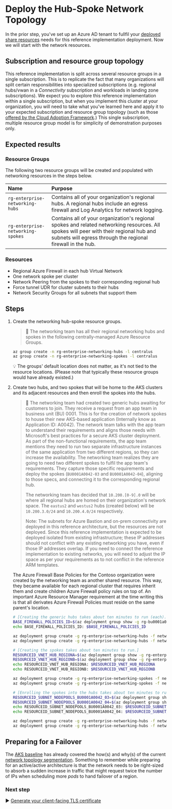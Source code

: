 # Deploy the Hub-Spoke Network Topology

In the prior step, you've set up an Azure AD tenant to fullfil your [deployed share resources](./03-cluster-prerequisites.md) needs for this reference implementation deployment. Now we will start with the network resources.

## Subscription and resource group topology

This reference implementation is split across several resource groups in a single subscription. This is to replicate the fact that many organizations will split certain responsibilities into specialized subscriptions (e.g. regional hubs/vwan in a _Connectivity_ subscription and workloads in landing zone subscriptions). We expect you to explore this reference implementation within a single subscription, but when you implement this cluster at your organization, you will need to take what you've learned here and apply it to your expected subscription and resource group topology (such as those [offered by the Cloud Adoption Framework](https://learn.microsoft.com/azure/cloud-adoption-framework/decision-guides/subscriptions/).) This single subscription, multiple resource group model is for simplicity of demonstration purposes only.

## Expected results

### Resource Groups

The following two resource groups will be created and populated with networking resources in the steps below.

| Name                              | Purpose                                                                                                                              |
|:--------------------------------- |:------------------------------------------------------------------------------------------------------------------------------------ |
| `rg-enterprise-networking-hubs`   | Contains all of your organization's regional hubs. A regional hubs include an egress firewall and Log Analytics for network logging. |
| `rg-enterprise-networking-spokes` | Contains all of your organization's regional spokes and related networking resources. All spokes will peer with their regional hub and subnets will egress through the regional firewall in the hub. |

### Resources

- Regional Azure Firewall in each hub Virtual Network
- One network spoke per cluster
- Network Peering from the spokes to their corresponding regional hub
- Force tunnel UDR for cluster subnets to their hubs
- Network Security Groups for all subnets that support them

## Steps

1. Create the networking hub-spoke resource groups.

   > :book: The networking team has all their regional networking hubs and spokes in the following centrally-managed Azure Resource Groups.

   ```bash
   az group create -n rg-enterprise-networking-hubs -l centralus
   az group create -n rg-enterprise-networking-spokes -l centralus
   ```

   :bulb: The groups' default location does not matter, as it's not tied to the resource locations. (Please note that typically these resource groups would have already existed.)

1. Create two hubs, and two spokes that will be home to the AKS clusters and its adjacent resources and then enroll the spokes into the hubs.

   > :book: The networking team had created two generic hubs awaiting for customers to join. They receive a request from an app team in business unit (BU) 0001. This is for the creation of network spokes to house their new AKS-based application (Internally know as Application ID: A0042). The network team talks with the app team to understand their requirements and aligns those needs with Microsoft's best practices for a secure AKS cluster deployment. As part of the non-functional requirements, the app team mentions they need to run two separate infrastructure instances of the same application from two different regions, so they can increase the availability. The networking team realizes they are going to need two different spokes to fulfil the app team's requirements. They capture those specific requirements and deploy the spokes (`BU0001A0042-03` and `BU0001A0042-04`), aligning to those specs, and connecting it to the corresponding regional hub.
   >
   > The networking team has decided that `10.200.[0-9].0` will be where all regional hubs are homed on their organization's network space. The `eastus2` and `westus2` hubs (created below) will be `10.200.3.0/24` and `10.200.4.0/24` respectively.
   >
   > Note: The subnets for Azure Bastion and on-prem connectivity are deployed in this reference architecture, but the resources are not deployed. Since this reference implementation is expected to be deployed isolated from existing infrastructure; these IP addresses should not conflict with any existing networking you have, even if those IP addresses overlap. If you need to connect the reference implementation to existing networks, you will need to adjust the IP space as per your requirements as to not conflict in the reference ARM templates.

   The Azure Firewall Base Policies for the Contoso organization were created by the networking team as another shared resource. This way, they became available for each regional cluster that requires inherit them and create children Azure Firewall policy rules on top of. An important Azure Resource Manager requirement at the time writing this is that all derivates Azure Firewall Policies must reside on the same parent's location.

   ```bash
   # [Creating the generic hubs takes about ten minutes to run (each).]
   BASE_FIREWALL_POLICIES_ID=$(az deployment group show -g rg-bu0001a0042-shared -n shared-svcs-stamp --query properties.outputs.baseFirewallPoliciesId.value -o tsv)
   echo BASE_FIREWALL_POLICIES_ID: $BASE_FIREWALL_POLICIES_ID

   az deployment group create -g rg-enterprise-networking-hubs -f networking/hub-region.v1.json -n hub-regionA -p baseFirewallPoliciesId=$BASE_FIREWALL_POLICIES_ID firewallPolicyLocation=eastus2 @networking/hub-region.parameters.eastus2.json
   az deployment group create -g rg-enterprise-networking-hubs -f networking/hub-region.v1.json -n hub-regionB -p baseFirewallPoliciesId=$BASE_FIREWALL_POLICIES_ID firewallPolicyLocation=eastus2 @networking/hub-region.parameters.centralus.json

   # [Creating the spokes takes about ten minutes to run.]
   RESOURCEID_VNET_HUB_REGIONA=$(az deployment group show -g rg-enterprise-networking-hubs -n hub-regionA --query properties.outputs.hubVnetId.value -o tsv)
   RESOURCEID_VNET_HUB_REGIONB=$(az deployment group show -g rg-enterprise-networking-hubs -n hub-regionB --query properties.outputs.hubVnetId.value -o tsv)
   echo RESOURCEID_VNET_HUB_REGIONA: $RESOURCEID_VNET_HUB_REGIONA
   echo RESOURCEID_VNET_HUB_REGIONB: $RESOURCEID_VNET_HUB_REGIONB
   
   az deployment group create -g rg-enterprise-networking-spokes -f networking/spoke-BU0001A0042.json -n spoke-BU0001A0042-03 -p hubVnetResourceId="${RESOURCEID_VNET_HUB_REGIONA}" @networking/spoke-BU0001A0042.parameters.eastus2.json
   az deployment group create -g rg-enterprise-networking-spokes -f networking/spoke-BU0001A0042.json -n spoke-BU0001A0042-04 -p hubVnetResourceId="${RESOURCEID_VNET_HUB_REGIONB}" @networking/spoke-BU0001A0042.parameters.centralus.json

   # [Enrolling the spokes into the hubs takes about ten minutes to run (each).]
   RESOURCEID_SUBNET_NODEPOOLS_BU0001A0042_03=$(az deployment group show -g rg-enterprise-networking-spokes -n spoke-BU0001A0042-03 --query properties.outputs.nodepoolSubnetResourceIds.value -o tsv)
   RESOURCEID_SUBNET_NODEPOOLS_BU0001A0042_04=$(az deployment group show -g rg-enterprise-networking-spokes -n spoke-BU0001A0042-04 --query properties.outputs.nodepoolSubnetResourceIds.value -o tsv)
   echo RESOURCEID_SUBNET_NODEPOOLS_BU0001A0042_03: $RESOURCEID_SUBNET_NODEPOOLS_BU0001A0042_03
   echo RESOURCEID_SUBNET_NODEPOOLS_BU0001A0042_04: $RESOURCEID_SUBNET_NODEPOOLS_BU0001A0042_04
   
   az deployment group create -g rg-enterprise-networking-hubs -f networking/hub-region.v1.1.json -n hub-regionA -p nodepoolSubnetResourceIds="['${RESOURCEID_SUBNET_NODEPOOLS_BU0001A0042_03}']" baseFirewallPoliciesId=$BASE_FIREWALL_POLICIES_ID firewallPolicyLocation=eastus2  @networking/hub-region.parameters.eastus2.json
   az deployment group create -g rg-enterprise-networking-hubs -f networking/hub-region.v1.1.json -n hub-regionB -p nodepoolSubnetResourceIds="['${RESOURCEID_SUBNET_NODEPOOLS_BU0001A0042_04}']" baseFirewallPoliciesId=$BASE_FIREWALL_POLICIES_ID firewallPolicyLocation=eastus2 @networking/hub-region.parameters.centralus.json
    ```
## Preparing for a Failover

The [AKS baseline](https://github.com/mspnp/aks-baseline) has already covered the how(s) and why(s) of the current [network topology segmentation](https://github.com/mspnp/aks-baseline/blob/main/networking/topology.md). Something to remember while preparing for an active/active architecture is that the network needs to be right-sized to absorb a sudden increase in traffic that might request twice the number of IPs when scheduling more _pods_ to hand failover of a region.

### Next step

:arrow_forward: [Generate your client-facing TLS certificate](./05-ca-certificates.md)
